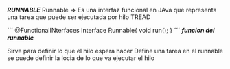 ***RUNNABLE***
Runnable => Es una interfaz funcional en JAva que representa una tarea
que puede ser ejecutada por hilo TREAD

´´´
@FunctionalINterfaces
Interface  Runnable{
    void run();
}
´´´
***funcion del runnable***

Sirve para definir lo que el hilo espera hacer 
Define una tarea
en el runnable se puede definir la locia de lo que va ejecutar el hilo
